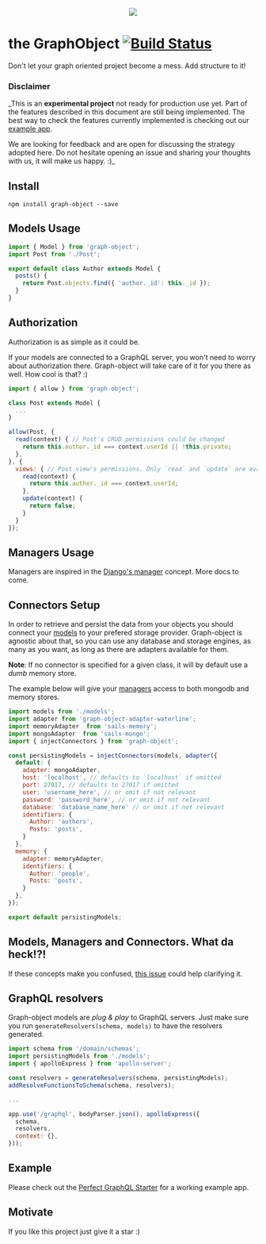 <p align="center">
  <img src="http://www.pixhoster.info/f/2016-09/d78d3dff14fb32cd46f058c237e1b6ac.jpg" />
</p>

# the GraphObject [![Build Status](https://travis-ci.org/Quadric/graph-object.svg?branch=master)](https://travis-ci.org/Quadric/graph-object)
Don't let your graph oriented project become a mess. Add structure to it!

### Disclaimer

_This is an **experimental project** not ready for production use yet.
Part of the features described in this document are still being implemented.
The best way to check the features currently implemented is checking out our [example app](https://github.com/Quadric/perfect-graphql-starter).

We are looking for feedback and are open for discussing the strategy adopted here.
Do not hesitate opening an issue and sharing your thoughts with us, it will make us happy. :)_

## Install
```
npm install graph-object --save
```

## Models Usage

```js
import { Model } from 'graph-object';
import Post from './Post';

export default class Author extends Model {
  posts() {
    return Post.objects.find({ 'author._id': this._id });
  }
}
```

## Authorization

Authorization is as simple as it could be.

If your models are connected to a GraphQL server, you won't need to worry about authorization there.
Graph-object will take care of it for you there as well. How cool is that? :)

```js
import { allow } from 'graph-object';

class Post extends Model {
  ...
}

allow(Post, {
  read(context) { // Post's CRUD permissions could be changed
    return this.author._id === context.userId || !this.private;
  },
}, {
  views: { // Post.view's permissions. Only `read` and `update` are available for fields.
    read(context) {
      return this.author._id === context.userId;
    },
    update(context) {
      return false;
    }
  }
});
```

## Managers Usage

Managers are inspired in the [Django's manager](https://docs.djangoproject.com/en/1.10/topics/db/managers/) concept. More docs to come.


## Connectors Setup

In order to retrieve and persist the data from your objects you should connect your [models](#Models-Usage)
to your prefered storage provider. Graph-object is agnostic about that, so you can use any database and storage engines,
as many as you want, as long as there are adapters available for them.

**Note**: If no connector is specified for a given class, it will by default use a _dumb_ memory store.

The example below will give your [managers](#Managers-Usage) access to both mongodb and memory stores.

```js
import models from './models';
import adapter from 'graph-object-adapter-waterline';
import memoryAdapter  from 'sails-memory';
import mongoAdapter  from 'sails-mongo';
import { injectConnectors } from 'graph-object';

const persistingModels = injectConnectors(models, adapter({
  default: {
    adapter: mongoAdapter,
    host: 'localhost', // defaults to `localhost` if omitted
    port: 27017, // defaults to 27017 if omitted
    user: 'username_here', // or omit if not relevant
    password: 'password_here', // or omit if not relevant
    database: 'database_name_here' // or omit if not relevant
    identifiers: {
      Author: 'authors',
      Posts: 'posts',
    }
  },
  memory: {
    adapter: memoryAdapter,
    identifiers: {
      Author: 'people',
      Posts: 'posts',
    }
  },
});

export default persistingModels;
```

## Models, Managers and Connectors. What da heck!?!

If these concepts make you confused, [this issue](https://github.com/apollostack/apollo-server/issues/118) could help clarifying it.


## GraphQL resolvers

Graph-object models are _plug & play_ to GraphQL servers. Just make sure you run `generateResolvers(schema, models)`
to have the resolvers generated.

```js
import schema from '/domain/schemas';
import persistingModels from './models';
import { apolloExpress } from 'apollo-server';

const resolvers = generateResolvers(schema, persistingModels);
addResolveFunctionsToSchema(schema, resolvers);

...

app.use('/graphql', bodyParser.json(), apolloExpress({
  schema,
  resolvers,
  context: {},
}));
```

## Example

Please check out the [Perfect GraphQL Starter](https://github.com/Quadric/perfect-graphql-starter) for a working example app.

## Motivate
If you like this project just give it a star :)
